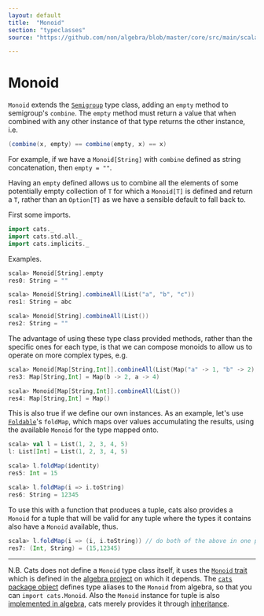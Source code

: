 ```yaml
---
layout: default
title:  "Monoid"
section: "typeclasses"
source: "https://github.com/non/algebra/blob/master/core/src/main/scala/algebra/Monoid.scala"

---
```

# Monoid

`Monoid` extends the [`Semigroup`](semigroup.html) type class, adding an 
`empty` method to semigroup's `combine`. The `empty` method must return a 
value that when combined with any other instance of that type returns the 
other instance, i.e.

```scala
(combine(x, empty) == combine(empty, x) == x)
```
    
For example, if we have a `Monoid[String]` with `combine` defined as string 
concatenation, then `empty = ""`.

Having an `empty` defined allows us to combine all the elements of some 
potentially empty collection of `T` for which a `Monoid[T]` is defined and 
return a `T`, rather than an `Option[T]` as we have a sensible default to 
fall back to.

First some imports.

```scala
import cats._
import cats.std.all._
import cats.implicits._
```

Examples.

```scala
scala> Monoid[String].empty
res0: String = ""

scala> Monoid[String].combineAll(List("a", "b", "c"))
res1: String = abc

scala> Monoid[String].combineAll(List())
res2: String = ""
```

The advantage of using these type class provided methods, rather than the 
specific ones for each type, is that we can compose monoids to allow us to 
operate on more complex types, e.g.
 
```scala
scala> Monoid[Map[String,Int]].combineAll(List(Map("a" -> 1, "b" -> 2), Map("a" -> 3)))
res3: Map[String,Int] = Map(b -> 2, a -> 4)

scala> Monoid[Map[String,Int]].combineAll(List())
res4: Map[String,Int] = Map()
```

This is also true if we define our own instances. As an example, let's use 
[`Foldable`](foldable.html)'s `foldMap`, which maps over values accumulating
the results, using the available `Monoid` for the type mapped onto. 

```scala
scala> val l = List(1, 2, 3, 4, 5)
l: List[Int] = List(1, 2, 3, 4, 5)

scala> l.foldMap(identity)
res5: Int = 15

scala> l.foldMap(i => i.toString)
res6: String = 12345
```

To use this
with a function that produces a tuple, cats also provides a `Monoid` for a tuple
that will be valid for any tuple where the types it contains also have a 
`Monoid` available, thus.

```scala
scala> l.foldMap(i => (i, i.toString)) // do both of the above in one pass, hurrah!
res7: (Int, String) = (15,12345)
```

-------------------------------------------------------------------------------
 
N.B.
Cats does not define a `Monoid` type class itself, it uses the [`Monoid`
trait](https://github.com/non/algebra/blob/master/core/src/main/scala/algebra/Monoid.scala)
which is defined in the [algebra project](https://github.com/non/algebra) on 
which it depends. The [`cats` package object](https://github.com/typelevel/cats/blob/master/core/src/main/scala/cats/package.scala)
defines type aliases to the `Monoid` from algebra, so that you can
`import cats.Monoid`. Also the `Monoid` instance for tuple is also [implemented in algebra](https://github.com/non/algebra/blob/v0.4.2/project/Boilerplate.scala#L80-L217), 
cats merely provides it through [inheritance](https://github.com/typelevel/cats/blob/v0.5.0/core/src/main/scala/cats/std/tuple.scala). 
